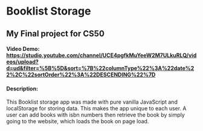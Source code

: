 # Booklist Storage
## My Final project for CS50
#### Video Demo:  <https://studio.youtube.com/channel/UCE4pgfkMuYeeW2M7ULkuRLQ/videos/upload?d=ud&filter=%5B%5D&sort=%7B%22columnType%22%3A%22date%22%2C%22sortOrder%22%3A%22DESCENDING%22%7D>
#### Description:
This Booklist storage app was made with pure vanilla JavaScript and localStorage for storing data.
This makes the app unique to each user. A user can add books with isbn numbers then retrieve the book by simply going to the website, which loads the book on page load.
